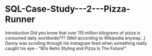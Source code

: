 # SQL-Case-Study---2---Pizza-Runner
Introduction Did you know that over 115 million kilograms of pizza is consumed daily worldwide??? (Well according to Wikipedia anyway…) Danny was scrolling through his Instagram feed when something really caught his eye - “80s Retro Styling and Pizza Is The Future!”
